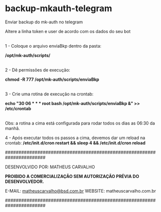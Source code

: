 # backup-mkauth-telegram
Enviar backup do mk-auth no telegram

Altere a linha token e user de acordo com os dados do seu bot

<br>1 - Coloque o arquivo enviaBkp dentro da pasta:</br>
<p><b>/opt/mk-auth/scripts/</b></p>

<br>2 - Dê permissões de execução: </br>
<p><b>chmod -R 777 /opt/mk-auth/scripts/enviaBkp</b></p>

<br>3 - Crie uma rotina de execução na crontab:</br>
<p><b>echo "30 06 * * * root bash /opt/mk-auth/scripts/enviaBkp &" >> /etc/crontab</b></p>


<br>Obs: a rotina a cima está configurada para rodar todos os dias as 06:30 da manhã.</br>


4 - Após executar todos os passos a cima, devemos dar um reload na crontab: <b>/etc/init.d/cron restart && sleep 4 &&  /etc/init.d/cron reload</b>


#######################################################################

  DESENVOLVIDO POR: MATHEUS CARVALHO
  
 <b>PROIBIDO A COMERCIALIZAÇÃO SEM AUTORIZAÇÃO PRÉVIA DO DESENVOLVEDOR.</b>
  
  E-MAIL: matheuscarvalho@bsd.com.br WEBSITE: matheuscarvalho.com.br  
  
#######################################################################
